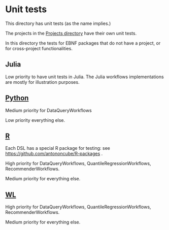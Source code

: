 # Unit tests

This directory has unit tests (as the name implies.)

The projects in the [Projects directory](https://github.com/antononcube/ConversationalAgents/tree/master/Projects) 
have their own unit tests. 

In this directory the tests for EBNF packages that do not have a project, 
or for cross-project functionalities.

## Julia

Low priority to have unit tests in Julia.
The Julia workflows implementations are mostly for illustration purposes.

## [Python](./Python)

Medium priority for DataQueryWorkflows

Low priority everything else.

## [R](https://github.com/antononcube/R-packages)

Each DSL has a special R package for testing: see https://github.com/antononcube/R-packages .

High priority for DataQueryWorkflows, QuantileRegressionWorkflows, RecommenderWorkflows.

Medium priority for everything else.
 
## [WL](./WL)

High priority for DataQueryWorkflows, QuantileRegressionWorkflows, RecommenderWorkflows.

Medium priority for everything else.
